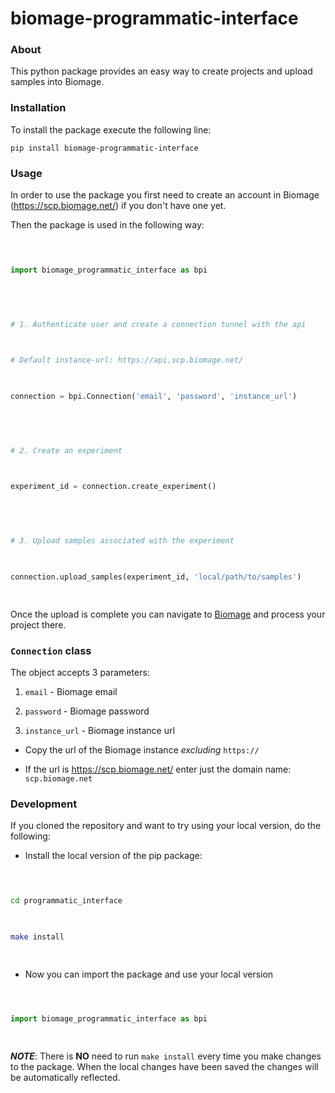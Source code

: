 # biomage-programmatic-interface

  

  

### About

  

This python package provides an easy way to create projects and upload samples into Biomage.

  

  

### Installation

  

To install the package execute the following line:

  

`pip install biomage-programmatic-interface`

  

### Usage

  

In order to use the package you first need to create an account in Biomage (https://scp.biomage.net/) if you don't have one yet.

  

  

Then the package is used in the following way:

  

```python

  

import biomage_programmatic_interface as bpi

  

  

# 1. Authenticate user and create a connection tunnel with the api

  

# Default instance-url: https://api.scp.biomage.net/

  

connection = bpi.Connection('email', 'password', 'instance_url')

  

  

# 2. Create an experiment

  

experiment_id = connection.create_experiment()

  

  

# 3. Upload samples associated with the experiment

  

connection.upload_samples(experiment_id, 'local/path/to/samples')

  

```

  

Once the upload is complete you can navigate to [Biomage](https://scp.biomage.net/) and process your project there.

  

  

### `Connection` class

  

  

The object accepts 3 parameters:

  

1. `email` - Biomage email

  

2. `password` - Biomage password

  

3. `instance_url` - Biomage instance url

  

- Copy the url of the Biomage instance *excluding* `https://`

  

- If the url is https://scp.biomage.net/ enter just the domain name: `scp.biomage.net`


  

### Development

  

  

If you cloned the repository and want to try using your local version, do the following:

  
  

- Install the local version of the pip package:

  

```bash

  

cd programmatic_interface

  

make install

  

```

  

  

- Now you can import the package and use your local version

  

```python

  

import biomage_programmatic_interface as bpi

  

```

***NOTE***: There is **NO** need to run `make install` every time you make changes to the package. When the local changes have been saved the changes will be automatically reflected.